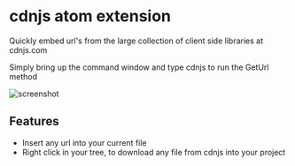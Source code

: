 # cdnjs atom extension

Quickly embed url's from the large collection of client side libraries at cdnjs.com

Simply bring up the command window and type cdnjs to run the GetUrl method

![screenshot](http://i.imgur.com/B0sHInO.png)

## Features

* Insert any url into your current file
* Right click in your tree, to download any file from cdnjs into your project
